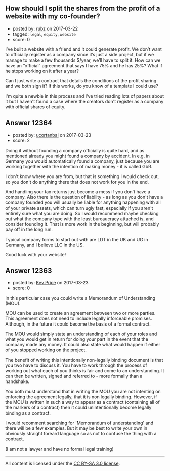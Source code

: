 ## How should I split the shares from the profit of a website with my co-founder?

- posted by: [rubz](https://stackexchange.com/users/7266047/rubz) on 2017-03-22
- tagged: `legal`, `equity`, `website`
- score: 0

I’ve built a website with a friend and it could generate profit. We don’t want to officially register as a company since it’s just a side project, but if we manage to make a few thousands $/year, we’ll have to split it. How can we have an “official” agreement that says I have 75% and he has 25%? What if he stops working on it after a year?

Can I just write a contract that details the conditions of the profit sharing and we both sign it? If this works, do you know of a template I could use?

I'm quite a newbie in this process and I've tried reading lots of papers about it but I haven't found a case where the creators don't register as a company with official shares of equity.


## Answer 12364

- posted by: [ucortanbai](https://stackexchange.com/users/5026216/ucortanbai) on 2017-03-23
- score: 2

Doing it without founding a company officially is quite hard, and as mentioned already you might found a company by accident. In e.g. in Germany  you would automatically found a company, just because you are working together with the intention of making money - it is called GbR.

I don't know where you are from, but that is something I would check out, so you don't do anything there that does not work for you in the end.

And handling your tax returns just become a mess if you don't have a company. 
Also there is the question of liability - as long as you don't have a company founded you will usually be liable for anything happening with all of your private assets, which can turn ugly fast, especially if you aren't entirely sure what you are doing.
So I would recommend maybe checking out what the company type with the least bureaucracy attached is, and consider founding it. That is more work in the beginning, but will probably pay off in the long run.

Typical company forms to start out with are LDT in the UK and UG in Germany, and I believe LLC in the US.

Good luck with your website!


## Answer 12363

- posted by: [Kev Price](https://stackexchange.com/users/1109274/kev-price) on 2017-03-23
- score: 0

In this particular case you could write a Memorandum of Understanding (MOU).

MOU can be used to create an agreement between two or more parties. This agreement does not need to include legally inforceable promises. Although, in the future it could become the basis of a formal contract.

The MOU would simply state an understanding of each of your roles and what you would get in return for doing your part in the event that the company made any money. It could also state what would happen if either of you stopped working on the project.

The benefit of writing this intentionally non-legally binding document is that you two have to discuss it. You have to work through the process of working out what each of you thinks is fair and come to an understanding. It can then be written, signed and referred to - more formally than a handshake.

You both must understand that in writing the MOU you are not intenting on enforcing the agreement legally, that it is non legally binding. However, if the MOU is written in such a way to appear as a contract (containing all of the markers of a contract) then it could unintentionally become legally binding as a contract.

I would recomment searching for 'Memorandum of understanding' and there will be a few examples. But it may be best to write your own in obviously straight foreard language so as not to confuse the thing with a contract.

(I am not a lawyer and have no formal legal training)



---

All content is licensed under the [CC BY-SA 3.0 license](https://creativecommons.org/licenses/by-sa/3.0/).
